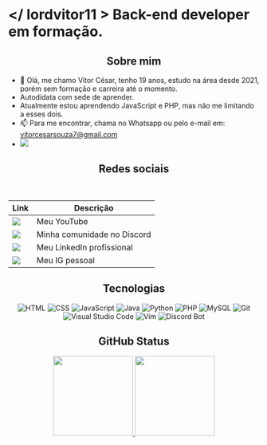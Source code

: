 # </ lordvitor11 > Back-end developer em formação.

<div align=center> 

## Sobre mim

</div>
 
- 👋 Olá, me chamo Vitor César, tenho 19 anos, estudo na área desde 2021, porém sem formação e carreira até o momento.
- Autodidata com sede de aprender.
- Atualmente estou aprendendo JavaScript e PHP, mas não me limitando a esses dois.
- 📫 Para me encontrar, chama no Whatsapp ou pelo e-mail em: vitorcesarsouza7@gmail.com
- [![](https://img.shields.io/badge/WhatsApp-25D366?style=for-the-badge&logo=whatsapp&logoColor=white)](https://wa.me/5575982777354)

<div align=center> 

## Redes sociais
 <br>
 
| Link                |  Descrição                                      |
| ------------------- | ----------------------------------------------- |
  <a href="https://www.youtube.com/c/lordvitor11" target="_blank"><img src="https://img.shields.io/badge/YouTube-FF0000?style=for-the-badge&logo=youtube&logoColor=white" target="_blank"></a> | Meu YouTube
 <a href="https://discord.gg/42rtjvwzGf" target="_blank"><img src="https://img.shields.io/badge/Discord-7289DA?style=for-the-badge&logo=discord&logoColor=white" target="_blank"></a> | Minha comunidade no Discord
  <a href="https://www.linkedin.com/in/vitor-c%C3%A9sar-358324209/" target="_blank"><img src="https://img.shields.io/badge/-LinkedIn-%230077B5?style=for-the-badge&logo=linkedin&logoColor=white" target="_blank"></a> | Meu LinkedIn profissional
| [![](https://img.shields.io/badge/-Instagram-red?style=for-the-badge&logo=Instagram&logoColor=white)](https://www.instagram.com/@whoslv_) | Meu IG pessoal

## Tecnologias


<img src="https://skillicons.dev/icons?i=html" title="HTML">
<img src="https://skillicons.dev/icons?i=css" title="CSS">
<img src="https://skillicons.dev/icons?i=js" title="JavaScript">
<img src="https://skillicons.dev/icons?i=java" title="Java">
<img src="https://skillicons.dev/icons?i=python" title="Python">
<img src="https://skillicons.dev/icons?i=php" title="PHP">
<img src="https://skillicons.dev/icons?i=mysql" title="MySQL">
<img src="https://skillicons.dev/icons?i=git" title="Git">
<img src="https://skillicons.dev/icons?i=vscode" title="Visual Studio Code">
<img src="https://skillicons.dev/icons?i=vim" title="Vim">
<img src="https://skillicons.dev/icons?i=bots" title="Discord Bot">


## GitHub Status
  <a href="https://github.com/lordvitor11">
  <img height="160em" src="https://github-readme-stats.vercel.app/api?username=lordvitor11&show_icons=true&theme=gotham&include_all_commits=true&count_private=true"/>  <img height="160em" src="https://github-readme-stats.vercel.app/api/top-langs/?username=lordvitor11&layout=compact&langs_count=7&theme=gotham"/>
</div>
